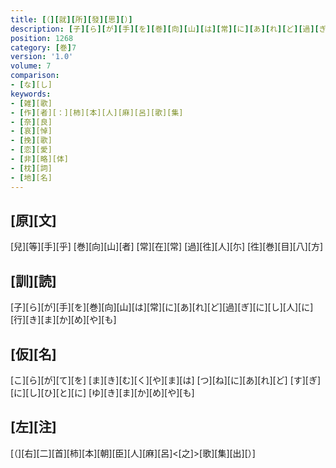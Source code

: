 ```yaml
---
title: [（][就][所][發][思][）]
description: [子][ら][が][手][を][巻][向][山][は][常][に][あ][れ][ど][過][ぎ][に][し][人][に][行][き][ま][か][め][や][も]
position: 1268
category: [巻]7
version: '1.0'
volume: 7
comparison:
- [な][し]
keywords:
- [雑][歌]
- [作][者][：][柿][本][人][麻][呂][歌][集]
- [奈][良]
- [哀][悼]
- [挽][歌]
- [恋][愛]
- [非][略][体]
- [枕][詞]
- [地][名]
---
```


## [原][文]

[兒][等][手][乎] [巻][向][山][者] [常][在][常] [過][徃][人][尓] [徃][巻][目][八][方]

## [訓][読]

[子][ら][が][手][を][巻][向][山][は][常][に][あ][れ][ど][過][ぎ][に][し][人][に][行][き][ま][か][め][や][も]

## [仮][名]

[こ][ら][が][て][を] [ま][き][む][く][や][ま][は] [つ][ね][に][あ][れ][ど] [す][ぎ][に][し][ひ][と][に] [ゆ][き][ま][か][め][や][も]

## [左][注]

[（][右][二][首][柿][本][朝][臣][人][麻][呂]<[之]>[歌][集][出][）]

